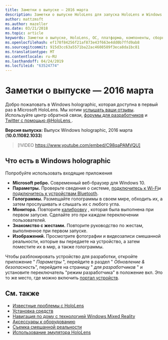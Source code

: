 ```yaml
---
title: Заметки о выпуске — 2016 марта
description: Заметки о выпуске HoloLens для запуска HoloLens и Windows Holographic.
author: mattzmsft
ms.author: mazeller
ms.date: 03/21/2018
ms.topic: article
keywords: Заметки о выпуске, HoloLens, ОС, платформа, компоненты, сборка, запуск
ms.openlocfilehash: ef178f84256f21af873e43f663e4dd0b7ffd9ab8
ms.sourcegitcommit: 915d3cc63a5571ba22ac4608589f3eca8da1bc81
ms.translationtype: MT
ms.contentlocale: ru-RU
ms.lasthandoff: 04/24/2019
ms.locfileid: "63524774"
---
```

# <a name="release-notes---march-2016"></a>Заметки о выпуске — 2016 марта

Добро пожаловать в Windows holographic, которая доступна в первый раз в Microsoft HoloLens. Мы хотим [услышать ваши отзывы](give-us-feedback.md). Используйте центр обратной связи, [форумы для разработчиков](https://forums.hololens.com) и [Twitter с помощью @HoloLens ](https://twitter.com/hololens).

**Версия выпуска:** Выпуск Windows holographic, 2016 марта (**10.0.11082.1033**)

>[!VIDEO https://www.youtube.com/embed/C98qaPAMVQU]

## <a name="whats-in-windows-holographic"></a>Что есть в Windows holographic

Попробуйте использовать входящие приложения
* **Microsoft ребро.** Современный веб-браузер для Windows 10.
* **Параметры.** Проверьте сведения о системе, [подключитесь к Wi-Fi](connecting-to-wi-fi-on-hololens.md)и [подключитесь к устройствам Bluetooth](hardware-accessories.md).
* **Голограммы.** Размещайте голограммы в своем мире, обходить их, а затем прослушивать и слышать их с любого угла.
* **Монитора.** Повторите [калибровку](calibration.md) , которая была выполнена при первом запуске. Сделайте это при каждом переключении пользователей.
* **Знакомство с жестами.** Повторите руководство по жестам, выполненное при первом запуске.
* **Изображений.** Просмотрите фотографии и видеозаписи смешанной реальности, которые вы передаете на устройство, а затем поместите их в мир, а также голограммы.

Чтобы разблокировать устройство для разработки, откройте приложение " *Параметры* ", перейдите в раздел " *Обновление & безопасность*", перейдите на страницу " *для разработчиков* " и установите переключатель "режим разработчика" в положение вкл. Это то же место, где можно включить [портал устройств](using-the-windows-device-portal.md).

## <a name="see-also"></a>См. также
* [Известные проблемы с HoloLens](hololens-known-issues.md)
* [Установка средств](install-the-tools.md)
* [Навигация по дому с технологией Windows Mixed Reality](navigating-the-windows-mixed-reality-home.md)
* [Аксессуары к оборудованию](hardware-accessories.md)
* [Съемка смешанной реальности](mixed-reality-capture.md)
* [Использование эмулятора HoloLens](using-the-hololens-emulator.md)
